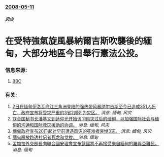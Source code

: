 ### [2008-05-11](/news/2008/05/11/index.md)

##### 风灾
# 在受特強氣旋風暴納爾吉斯吹襲後的緬甸，大部分地區今日舉行憲法公投。




### 信息来源:

1. [BBC](http://news.bbc.co.uk/2/hi/asia-pacific/7393058.stm)

### 有关:

1. [2日在缅甸伊洛瓦底江三角洲登陆的强热带风暴纳尔吉斯至今已造成351人死亡，政府宣布将受灾严重的3省2邦列为灾区。](/news/2008/05/4/2日在缅甸伊洛瓦底江三角洲登陆的强热带风暴纳尔吉斯至今已造成351人死亡-政府宣布将受灾严重的3省2邦列为灾区.md) _消息: 缅甸, 风灾_
2. [联合国秘书长潘基文到达仰光开始访问风灾过后的缅甸，以加强国际社会与缅甸的沟通和国际救灾援助的协调。](/news/2008/05/22/联合国秘书长潘基文到达仰光开始访问风灾过后的缅甸-以加强国际社会与缅甸的沟通和国际救灾援助的协调.md) _消息: 缅甸, 风灾_
3. [缅甸政府宣布20日起对早前遭遇风灾的死难者哀悼3天。](/news/2008/05/19/缅甸政府宣布20日起对早前遭遇风灾的死难者哀悼3天.md) _消息: 缅甸, 风灾_
4. [缅甸釋放路透社记者瓦龙和觉梭。 ](/news/2019/05/7/缅甸釋放路透社记者瓦龙和觉梭.md) _消息: 缅甸_
5. [孟加拉外交部長向聯合國安理會宣布該國將不再接受來自緬甸的羅興亞難民。 ](/news/2019/03/1/孟加拉外交部長向聯合國安理會宣布該國將不再接受來自緬甸的羅興亞難民.md) _消息: 缅甸_
